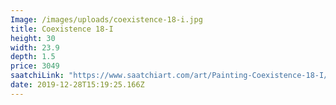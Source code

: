 ```yaml
---
Image: /images/uploads/coexistence-18-i.jpg
title: Coexistence 18-I
height: 30
width: 23.9
depth: 1.5
price: 3049
saatchiLink: "https://www.saatchiart.com/art/Painting-Coexistence-18-I/189576/4524151/view"
date: 2019-12-28T15:19:25.166Z
---
```

